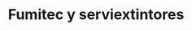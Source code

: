 ---
title: "Fumitec y serviextintores"
url: /villavicencio/fumitec-y-serviextintores/
shop: general
---